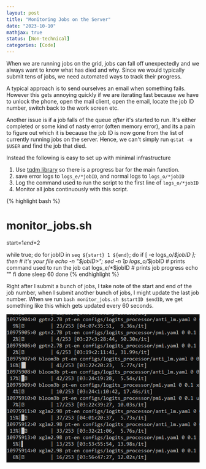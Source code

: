 ```yaml
--- 
layout: post
title: "Monitoring Jobs on the Server"
date: "2023-10-10"
mathjax: true
status: [Non-technical]
categories: [Code]
---
```



When we are running jobs on the grid, jobs can fall off unexpectedly and we always want to know
what has died and why. Since we would typically submit tens of jobs, we need automated ways to track
their progress. 

A typical approach is to send ourselves an email when something fails. However this
gets annoying quickly if we are iterating fast because we have to unlock the phone,
open the mail client, open the email, locate the job ID number, switch back to the work
screen etc.

Another issue is if a job falls of the queue *after* it's started to run. It's either completed or some kind of nasty error (often memory error), and its a pain to figure out which it is because the job ID is now gone from
the list of currently running jobs on the server. Hence, we can't simply run `qstat -u $USER` and find the job that died. 

Instead the following is easy to set up with minimal infrastructure

1. Use [tqdm library](https://tqdm.github.io/) so there is a progress bar for the main function.
2. save error logs to `logs_e/*jobID`, and normal logs to `logs_o/*jobID`
3. Log the command used to run the script to the first line of `logs_o/*jobID`
4. Monitor all jobs continuously with this script.

{% highlight bash %}
# monitor_jobs.sh
start=$1
end=$2

while true; do
  for jobID in `seq ${start} 1 ${end}`; do
    if [ -e logs_o/*$jobID ]; then # it's your file
      echo -n "$jobID>"; sed -n 1p logs_o/*$jobID # prints command used to run the job
      cat logs_e/*$jobID # prints job progress
      echo "" 
    fi
  done
  sleep 60
done
{% endhighlight %}

Right after I submit a bunch of jobs, I take note of the start and end of the job number, when
I submit another bunch of jobs, I might update the last job number. When we run `bash
monitor_jobs.sh $startID $endID`, we get something like this which gets updated every 60
seconds.

![Fig1](/assets/logs_tqdm.png)


